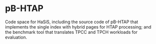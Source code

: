 # pB-HTAP
Code space for HaSiS, including the source code of pB-HTAP that implements the single index with hybrid pages for HTAP processing; and the benchmark tool that translates TPCC and TPCH workloads for evaluation.
